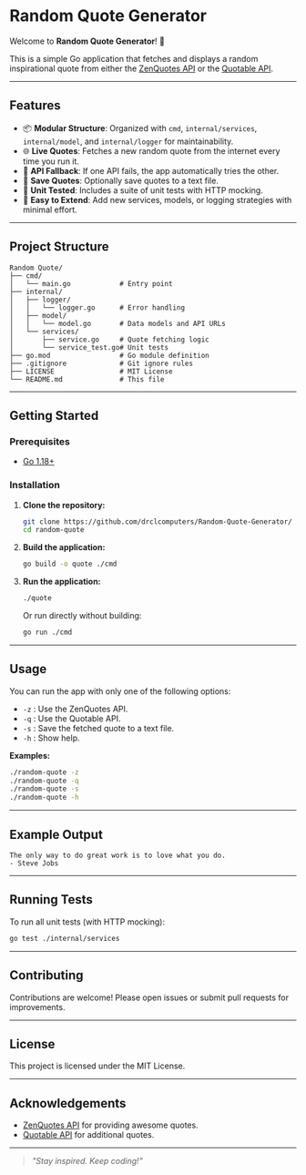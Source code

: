 # Random Quote Generator

Welcome to **Random Quote Generator**! 🚀

This is a simple Go application that fetches and displays a random inspirational quote from either the [ZenQuotes API](https://zenquotes.io/) or the [Quotable API](https://api.quotable.io/).

---

## Features

- 📦 **Modular Structure**: Organized with `cmd`, `internal/services`, `internal/model`, and `internal/logger` for maintainability.
- 🌐 **Live Quotes**: Fetches a new random quote from the internet every time you run it.
- 🔄 **API Fallback**: If one API fails, the app automatically tries the other.
- 💾 **Save Quotes**: Optionally save quotes to a text file.
- 🧪 **Unit Tested**: Includes a suite of unit tests with HTTP mocking.
- 🧩 **Easy to Extend**: Add new services, models, or logging strategies with minimal effort.

---

## Project Structure

```
Random Quote/
├── cmd/
│   └── main.go            # Entry point
├── internal/
│   ├── logger/
│   │   └── logger.go      # Error handling
│   ├── model/
│   │   └── model.go       # Data models and API URLs
│   └── services/
│       ├── service.go     # Quote fetching logic
│       └── service_test.go# Unit tests
├── go.mod                 # Go module definition
├── .gitignore             # Git ignore rules
├── LICENSE                # MIT License
└── README.md              # This file
```

---

## Getting Started

### Prerequisites
- [Go 1.18+](https://golang.org/dl/)

### Installation

1. **Clone the repository:**
   ```sh
   git clone https://github.com/drclcomputers/Random-Quote-Generator/
   cd random-quote
   ```

2. **Build the application:**
   ```sh
   go build -o quote ./cmd
   ```

3. **Run the application:**
   ```sh
   ./quote
   ```

   Or run directly without building:
   ```sh
   go run ./cmd
   ```

---

## Usage

You can run the app with only one of the following options:

- `-z` : Use the ZenQuotes API.
- `-q` : Use the Quotable API.
- `-s` : Save the fetched quote to a text file.
- `-h` : Show help.

**Examples:**
```sh
./random-quote -z
./random-quote -q
./random-quote -s
./random-quote -h
```

---

## Example Output

```
The only way to do great work is to love what you do.
- Steve Jobs
```

---

## Running Tests

To run all unit tests (with HTTP mocking):

```sh
go test ./internal/services
```

---

## Contributing

Contributions are welcome! Please open issues or submit pull requests for improvements.

---

## License

This project is licensed under the MIT License.

---

## Acknowledgements

- [ZenQuotes API](https://zenquotes.io/) for providing awesome quotes.
- [Quotable API](https://api.quotable.io/) for additional quotes.

---

> _"Stay inspired. Keep coding!"_